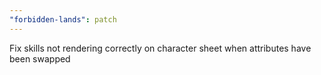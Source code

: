 ```yaml
---
"forbidden-lands": patch
---
```


Fix skills not rendering correctly on character sheet when attributes have been swapped
